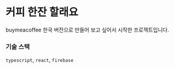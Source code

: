 # 커피 한잔 할래요

buymeacoffee 한국 버전으로 만들어 보고 싶어서 시작한 프로젝트입니다.

### 기술 스택

`typescript`, `react`, `firebase`
